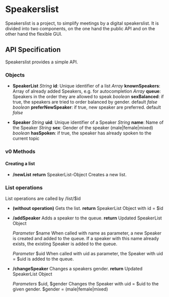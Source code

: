 # Speakerslist
Speakerslist is a project, to simplify meetings by a digital speakerslist. It is divided into two components, on the one hand the public API and on the other hand the flexible GUI.

## API Specification
Speakerslist provides a simple API.

### Objects
* __SpeakerList__
    *String* __id__: Unique identifier of a list
    *Array<Speaker>* __knownSpeakers__: Array of already added Speakers, e.g. for autocompletion
    *Array<Speaker>* __queue__: Speakers in the order they are allowed to speak
    *boolean* __sexBalanced__: if true, the speakers are tried to order balanced by gender. default *false*
    *boolean* __preferNewSpeaker__: if true, new speaker are preferred. default *false*

* __Speaker__
    *String* __uid__: Unique identifier of a Speaker
    *String* __name__: Name of the Speaker
    *String* __sex__: Gender of the speaker (male|female|mixed)
    *boolean* __hasSpoken__: if true, the speaker has already spoken to the current topic

### v0 Methods

#### Creating a list
* __/newList__
    **return** SpeakerList-Object
    Creates a new list. 
    
### List operations
List operations are called by /list/$id

* __(without operation)__
    Gets the list. 
    **return** SpeakerList Object with id = $id
    
* __/addSpeaker__
    Adds a speaker to the queue.
    **return** Updated SpeakerList Object

    _Parameter_ $name
    When called with name as parameter, a new Speaker is created and added to the queue. If a speaker with this name already exists, the existing Speaker is added to the queue.
    
    _Parameter_ $uid
    When called with uid as parameter, the Speaker with uid = $uid is added to the queue.

* __/changeSpeaker__
    Changes a speakers gender.
    **return** Updated SpeakerList Object

    _Parameters_ $uid, $gender
    Changes the Speaker with uid = $uid to the given gender. $gender = (male|female|mixed)
    